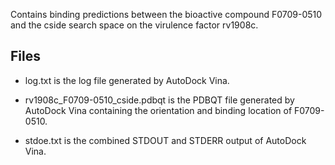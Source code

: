 Contains binding predictions between the bioactive compound F0709-0510 and the cside search space on the virulence factor rv1908c.

## Files

- log.txt is the log file generated by AutoDock Vina.

- rv1908c_F0709-0510_cside.pdbqt is the PDBQT file generated by AutoDock Vina containing the orientation and binding location of F0709-0510.

- stdoe.txt is the combined STDOUT and STDERR output of AutoDock Vina.

